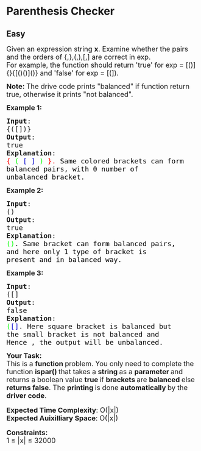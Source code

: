 # Parenthesis Checker
## Easy
<div class="problems_problem_content__Xm_eO"><p><span style="font-size:18px">Given an expression string <strong>x</strong>. Examine whether the pairs and the orders of {,},(,),[,] are correct in exp.<br>
For example, the function should return 'true' for exp = [()]{}{[()()]()} and 'false' for exp = [(]).</span></p>

<p><strong><span style="font-size:18px">Note: </span></strong><span style="font-size:18px">The drive code prints "balanced" if function return true, otherwise it prints "not balanced".</span></p>

<p><span style="font-size:18px"><strong>Example 1:</strong></span></p>

<pre><span style="font-size:18px"><strong>Input</strong>:
{([])}
<strong>Output</strong>: 
true
<strong>Explanation</strong>: 
<span style="color: rgb(255, 0, 0); --darkreader-inline-color: #e60606;" data-darkreader-inline-color="">{</span> <span style="color: rgb(0, 255, 0); --darkreader-inline-color: #06e606;" data-darkreader-inline-color="">(</span> <span style="color: rgb(0, 0, 205); --darkreader-inline-color: #3c7ae6;" data-darkreader-inline-color="">[</span> <span style="color: rgb(0, 0, 205); --darkreader-inline-color: #3c7ae6;" data-darkreader-inline-color="">]</span> <span style="color: rgb(0, 255, 0); --darkreader-inline-color: #06e606;" data-darkreader-inline-color="">)</span> <span style="color: rgb(255, 0, 0); --darkreader-inline-color: #e60606;" data-darkreader-inline-color="">}.&nbsp;</span><span style="color: rgb(0, 0, 0); --darkreader-inline-color: #d0cecb;" data-darkreader-inline-color="">Same colored brackets can form 
balanced pairs, with 0 number of 
unbalanced bracket.</span>
</span></pre>

<p><span style="font-size:18px"><strong>Example 2:</strong></span></p>

<pre><span style="font-size:18px"><strong>Input</strong>: 
()
<strong>Output</strong>: 
true
<strong>Explanation</strong>: 
<span style="color: rgb(0, 255, 0); --darkreader-inline-color: #06e606;" data-darkreader-inline-color="">()</span><span style="color: rgb(0, 0, 0); --darkreader-inline-color: #d0cecb;" data-darkreader-inline-color="">. Same bracket can form balanced pairs, 
and here only 1 type of bracket is 
present and in balanced way.</span></span>
</pre>

<p><span style="font-size:18px"><strong>Example 3:</strong></span></p>

<pre><span style="font-size:18px"><strong>Input</strong>: 
([]
<strong>Output</strong>: 
false
<strong>Explanation</strong>: 
<span style="color: rgb(0, 255, 0); --darkreader-inline-color: #06e606;" data-darkreader-inline-color="">(</span><span style="color: rgb(0, 0, 205); --darkreader-inline-color: #3c7ae6;" data-darkreader-inline-color="">[]</span>.<span style="color: rgb(0, 0, 0); --darkreader-inline-color: #d0cecb;" data-darkreader-inline-color=""> Here square bracket is balanced but 
the small bracket is not balanced and 
Hence , the output will be unbalanced.</span></span></pre>

<p><span style="font-size:18px"><strong>Your Task:</strong><br>
This is a <strong>function </strong>problem. You only need to complete the function <strong>ispar()&nbsp;</strong>that takes a&nbsp;<strong>string </strong>as a&nbsp;<strong>parameter </strong>and returns a boolean value&nbsp;<strong>true </strong>if <strong>brackets </strong>are <strong>balanced </strong>else <strong>returns false</strong>. The <strong>printing </strong>is done <strong>automatically </strong>by the <strong>driver code</strong>.</span><br>
<br>
<span style="font-size:18px"><strong>Expected Time Complexity</strong>: O(|x|)<br>
<strong>Expected Auixilliary Space</strong>: O(|x|)</span><br>
<br>
<span style="font-size:18px"><strong>Constraints:</strong><br>
1 ≤ |x| ≤ </span><span style="font-size:18px">32000</span></p>

<p>&nbsp;</p>
</div>